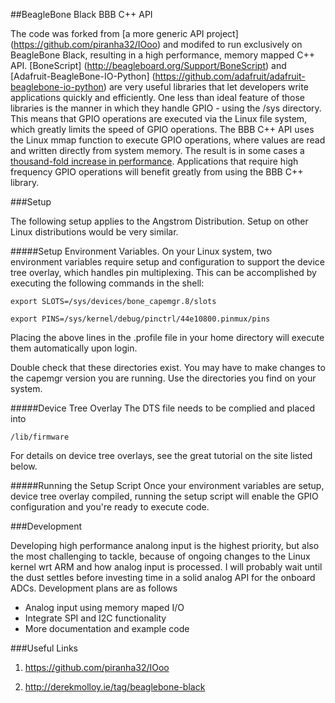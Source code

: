 ##BeagleBone Black BBB C++ API

The code was forked from [a more generic API project] (https://github.com/piranha32/IOoo) and modifed to run exclusively on BeagleBone Black, resulting in a high performance, memory mapped C++ API. [BoneScript] (http://beagleboard.org/Support/BoneScript) and [Adafruit-BeagleBone-IO-Python] (https://github.com/adafruit/adafruit-beaglebone-io-python) are very useful libraries that let developers write applications quickly and efficiently. One less than ideal feature of those libraries is the manner in which they handle GPIO - using the /sys directory. This means that GPIO operations are executed via the Linux file system, which greatly limits the speed of GPIO operations. The BBB C++ API uses the Linux mmap function to execute GPIO operations, where values are  read and written directly from system memory. The result is in some cases a [thousand-fold increase in performance](http://hackaday.com/2013/12/07/speeding-up-beaglebone-black-gpio-a-thousand-times). Applications that require high frequency GPIO operations will benefit greatly from using the BBB C++ library.

###Setup

The following setup applies to the Angstrom Distribution. Setup on other Linux distributions would be very similar. 

#####Setup Environment Variables. 
On your Linux system, two environment variables require setup and configuration to support the device tree overlay, which handles pin multiplexing. This can be accomplished by executing the following commands in the shell:

```export SLOTS=/sys/devices/bone_capemgr.8/slots```

```export PINS=/sys/kernel/debug/pinctrl/44e10800.pinmux/pins```

Placing the above lines in the .profile file in your home directory will execute them automatically upon login.

Double check that these directories exist. You may have to make changes to the capemgr version you are running. Use the directories you find on your system. 

#####Device Tree Overlay
The DTS file needs to be complied and placed into

    /lib/firmware

For details on device tree overlays, see the great tutorial on the site listed below. 

#####Running the Setup Script
Once your environment variables are setup, device tree overlay compiled, running the setup script will enable the GPIO configuration and you're ready to execute code. 



###Development

Developing high performance analong input is the highest priority, but also the most challenging to tackle, because of ongoing changes to the Linux kernel wrt ARM and how analog input is processed. I will probably wait until the dust settles before investing time in a solid analog API for the onboard ADCs. Development plans are as follows

- Analog input using memory maped I/O
- Integrate SPI and I2C functionality
- More documentation and example code

###Useful Links


1. https://github.com/piranha32/IOoo

2. http://derekmolloy.ie/tag/beaglebone-black
